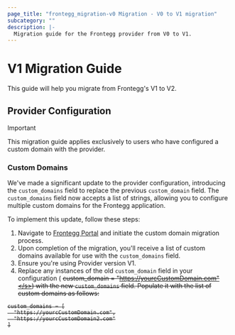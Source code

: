 ```yaml
---
page_title: "frontegg_migration-v0 Migration - V0 to V1 migration"
subcategory: ""
description: |-
  Migration guide for the Frontegg provider from V0 to V1.
---
```


# V1 Migration Guide

This guide will help you migrate from Frontegg's V1 to V2.

## Provider Configuration

> [!IMPORTANT]
> This migration guide applies exclusively to users who have configured a custom domain with the provider.

### Custom Domains

We've made a significant update to the provider configuration, introducing the `custom_domains` field to replace the previous `custom_domain` field. The `custom_domains` field now accepts a list of strings, allowing you to configure multiple custom domains for the Frontegg application.

To implement this update, follow these steps:

1. Navigate to [Frontegg Portal](https://portal.frontegg.com) and initiate the custom domain migration process.
2. Upon completion of the migration, you'll receive a list of custom domains available for use with the `custom_domains` field.
3. Ensure you're using Provider version V1.
4. Replace any instances of the old `custom_domain` field in your configuration (
   <s>custom_domain = "https://yourcCustomDomain.com"</s>) with the new `custom_domains` field. Populate it with the list of custom domains as follows:

```hcl
custom_domains = [
  "https://yourcCustomDomain.com",
  "https://yourcCustomDomain2.com"
]
```

[Frontegg]: https://frontegg.com
